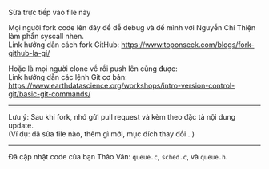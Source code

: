 Sửa trực tiếp vào file này

Mọi người fork code lên đây để dễ debug và để mình với Nguyễn Chí Thiện làm phần syscall nhen.  
Link hướng dẫn cách fork GitHub: https://www.toponseek.com/blogs/fork-github-la-gi/

Hoặc là mọi người clone về rồi push lên cũng được:  
Link hướng dẫn các lệnh Git cơ bản: https://www.earthdatascience.org/workshops/intro-version-control-git/basic-git-commands/

---

Lưu ý: Sau khi fork, nhớ gửi pull request và kèm theo đặc tả nội dung update.  
(Ví dụ: đã sửa file nào, thêm gì mới, mục đích thay đổi...)

---

Đã cập nhật code của bạn Thảo Vân: `queue.c`, `sched.c`, và `queue.h`.
